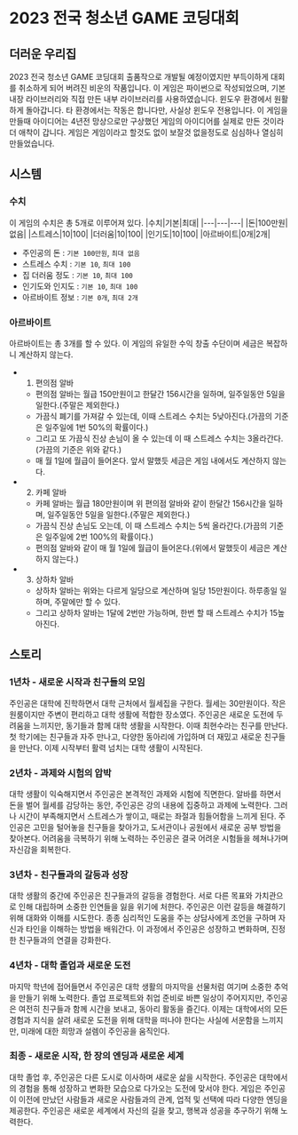 # 2023 전국 청소년 GAME 코딩대회
## 더러운 우리집
2023 전국 청소년 GAME 코딩대회 출품작으로 개발될 예정이였지만 부득이하게 대회를 취소하게 되어 버려진 비운의 작품입니다. 이 게임은 파이썬으로 작성되었으며, 기본 내장 라이브러리와 직접 만든 내부 라이브러리를 사용하였습니다. 윈도우 환경에서 원활하게 돌아갑니다. 타 환경에서는 작동은 합니다만, 사실상 윈도우 전용입니다. 이 게임을 만들때 아이디어는 4년전 망상으로만 구상했던 게임의 아이디어를 실제로 만든 것이라 더 애착이 갑니다. 게임은 게임이라고 할것도 없이 보잘것 없을정도로 심심하나 열심히 만들었습니다.

## 시스템
### 수치
이 게임의 수치은 총 5개로 이루어져 있다.
|수치|기본|최대|
|---|---|---|
|돈|100만원|없음|
|스트레스|10|100|
|더러움|10|100|
|인기도|10|100|
|아르바이트|0개|2개|

* 주인공의 돈 : `기본 100만원`, `최대 없음`
* 스트레스 수치 : `기본 10`, `최대 100`
* 집 더러움 정도 : `기본 10`, `최대 100`
* 인기도와 인지도 : `기본 10`, `최대 100`
* 아르바이트 정보 : `기본 0개`, `최대 2개`

### 아르바이트
아르바이트는 총 3개를 할 수 있다. 이 게임의 유일한 수익 창출 수단이며 세금은 복잡하니 계산하지 않는다.
* 1. 편의점 알바
    - 편의점 알바는 월급 150만원이고 한달간 156시간을 일하며, 일주일동안 5일을 일한다.(주말은 제외한다.)
    - 가끔식 폐기를 가져갈 수 있는데, 이때 스트레스 수치는 5낮아진다.(가끔의 기준은 일주일에 1번 50%의 확률이다.)
    - 그리고 또 가끔식 진상 손님이 올 수 있는데 이 때 스트레스 수치는 3올라간다.(가끔의 기준은 위와 같다.)
    - 매 월 1일에 월급이 들어온다. 앞서 말했듯 세금은 게임 내에서도 계산하지 않는다.
* 2. 카페 알바
    - 카페 알바는 월급 180만원이며 위 편의점 알바와 같이 한달간 156시간을 일하며, 일주일동안 5일을 일한다.(주말은 제외한다.)
    - 가끔식 진상 손님도 오는데, 이 때 스트레스 수치는 5씩 올라간다.(가끔의 기준은 일주일에 2번 100%의 확률이다.)
    - 편의점 알바와 같이 매 월 1일에 월급이 들어온다.(위에서 말했듯이 세금은 계산하지 않는다.)
* 3. 상하차 알바
    - 상하차 알바는 위와는 다르게 일당으로 계산하며 일당 15만원이다. 하루종일 일하며, 주말에만 할 수 있다.
    - 그리고 상하차 알바는 1달에 2번만 가능하며, 한번 할 때 스트레스 수치가 15높아진다.

## 스토리
### 1년차 - 새로운 시작과 친구들의 모임
주인공은 대학에 진학하면서 대학 근처에서 월세집을 구한다. 월세는 30만원이다. 작은 원룸이지만 주변이 편리하고 대학 생활에 적합한 장소였다. 주인공은 새로운 도전에 두려움을 느끼지만, 동기들과 함께 대학 생활을 시작한다. 이때 최현수라는 친구를 만난다. 첫 학기에는 친구들과 자주 만나고, 다양한 동아리에 가입하며 더 재밌고 새로운 친구들을 만난다. 이제 시작부터 활력 넘치는 대학 생활이 시작된다.

### 2년차 - 과제와 시험의 압박
대학 생활이 익숙해지면서 주인공은 본격적인 과제와 시험에 직면한다. 알바를 하면서 돈을 벌어 월세를 감당하는 동안, 주인공은 강의 내용에 집중하고 과제에 노력한다. 그러나 시간이 부족해지면서 스트레스가 쌓이고, 때로는 좌절과 힘들어함을 느끼게 된다. 주인공은 고민을 털어놓을 친구들을 찾아가고, 도서관이나 공원에서 새로운 공부 방법을 찾아본다. 어려움을 극복하기 위해 노력하는 주인공은 결국 어려운 시험들을 헤쳐나가며 자신감을 회복한다.

### 3년차 - 친구들과의 갈등과 성장
대학 생활의 중간에 주인공은 친구들과의 갈등을 경험한다. 서로 다른 목표와 가치관으로 인해 대립하며 소중한 인연들을 잃을 위기에 처한다. 주인공은 이런 갈등을 해결하기 위해 대화와 이해를 시도한다. 종종 심리적인 도움을 주는 상담사에게 조언을 구하며 자신과 타인을 이해하는 방법을 배워간다. 이 과정에서 주인공은 성장하고 변화하며, 진정한 친구들과의 연결을 강화한다.

### 4년차 - 대학 졸업과 새로운 도전
마지막 학년에 접어들면서 주인공은 대학 생활의 마지막을 선물처럼 여기며 소중한 추억을 만들기 위해 노력한다. 졸업 프로젝트와 취업 준비로 바쁜 일상이 주어지지만, 주인공은 여전히 친구들과 함께 시간을 보내고, 동아리 활동을 즐긴다. 이제는 대학에서의 모든 경험과 지식을 살려 새로운 도전을 위해 대학을 떠나야 한다는 사실에 서운함을 느끼지만, 미래에 대한 희망과 설렘이 주인공을 움직인다.

### 최종 - 새로운 시작, 한 장의 엔딩과 새로운 세계
대학 졸업 후, 주인공은 다른 도시로 이사하며 새로운 삶을 시작한다. 주인공은 대학에서의 경험을 통해 성장하고 변화한 모습으로 다가오는 도전에 맞서야 한다. 게임은 주인공이 이전에 만났던 사람들과 새로운 사람들과의 관계, 업적 및 선택에 따라 다양한 엔딩을 제공한다. 주인공은 새로운 세계에서 자신의 길을 찾고, 행복과 성공을 추구하기 위해 노력한다.
